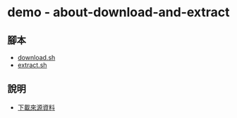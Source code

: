 
# demo - about-download-and-extract

## 腳本

* [download.sh](download.sh)
* [extract.sh](extract.sh)

## 說明

* [下載來源資料](https://samwhelp.github.io/note-php-office-for-read-dict-db/main/#/about-download-and-extract)
